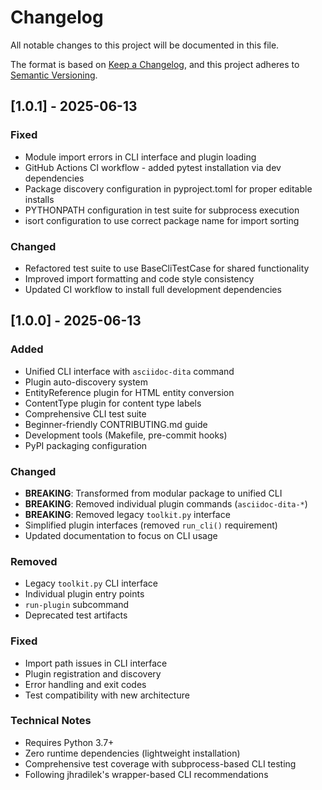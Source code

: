 # Changelog

All notable changes to this project will be documented in this file.

The format is based on [Keep a Changelog](https://keepachangelog.com/en/1.0.0/),
and this project adheres to [Semantic Versioning](https://semver.org/spec/v2.0.0.html).

## [1.0.1] - 2025-06-13

### Fixed
- Module import errors in CLI interface and plugin loading
- GitHub Actions CI workflow - added pytest installation via dev dependencies
- Package discovery configuration in pyproject.toml for proper editable installs
- PYTHONPATH configuration in test suite for subprocess execution
- isort configuration to use correct package name for import sorting

### Changed
- Refactored test suite to use BaseCliTestCase for shared functionality
- Improved import formatting and code style consistency
- Updated CI workflow to install full development dependencies

## [1.0.0] - 2025-06-13

### Added
- Unified CLI interface with `asciidoc-dita` command
- Plugin auto-discovery system
- EntityReference plugin for HTML entity conversion
- ContentType plugin for content type labels
- Comprehensive CLI test suite
- Beginner-friendly CONTRIBUTING.md guide
- Development tools (Makefile, pre-commit hooks)
- PyPI packaging configuration

### Changed
- **BREAKING**: Transformed from modular package to unified CLI
- **BREAKING**: Removed individual plugin commands (`asciidoc-dita-*`)
- **BREAKING**: Removed legacy `toolkit.py` interface
- Simplified plugin interfaces (removed `run_cli()` requirement)
- Updated documentation to focus on CLI usage

### Removed
- Legacy `toolkit.py` CLI interface
- Individual plugin entry points
- `run-plugin` subcommand
- Deprecated test artifacts

### Fixed
- Import path issues in CLI interface
- Plugin registration and discovery
- Error handling and exit codes
- Test compatibility with new architecture

### Technical Notes
- Requires Python 3.7+
- Zero runtime dependencies (lightweight installation)
- Comprehensive test coverage with subprocess-based CLI testing
- Following jhradilek's wrapper-based CLI recommendations
